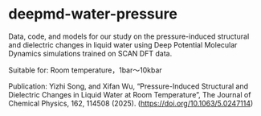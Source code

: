 # deepmd-water-pressure
Data, code, and models for our study on the pressure-induced structural and dielectric changes in liquid water using Deep Potential Molecular Dynamics simulations trained on SCAN DFT data.

Suitable for: Room temperature，1bar～10kbar

Publication: Yizhi Song, and Xifan Wu, “Pressure-Induced Structural and Dielectric Changes in Liquid Water at Room Temperature”, The Journal of Chemical Physics, 162, 114508 (2025). (https://doi.org/10.1063/5.0247114)

